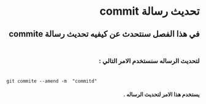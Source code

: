 # <div dir=rtl > تحديث رسالة commit </div>
## <div dir=rtl> في هذا الفصل سنتحدث عن  كيفيه تحديث رسالة commite </div><br>
### <div dir=rtl>    لتحديث الرساله  سنستخدم الامر التالي : </div><br>
```
git commite --amend -m  "commitd"
```

#### <div dir=rtl>    يستخدم هذا الامر لتحديث الرساله  .   </div><br>

